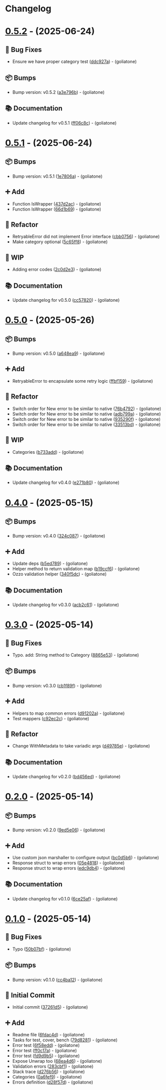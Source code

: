 # Changelog

# [0.5.2](https://github.com/goliatone/go-errors/compare/v0.5.1...v0.5.2) - (2025-06-24)

## <!-- 1 -->🐛 Bug Fixes

- Ensure we have proper category test ([ddc927a](https://github.com/goliatone/go-errors/commit/ddc927a6e4863ca6554313147c8f445bf5b89521))  - (goliatone)

## <!-- 13 -->📦 Bumps

- Bump version: v0.5.2 ([a3e796b](https://github.com/goliatone/go-errors/commit/a3e796b9f849901c5dc3fbfcfebe0ce92c165eee))  - (goliatone)

## <!-- 3 -->📚 Documentation

- Update changelog for v0.5.1 ([ff06c8c](https://github.com/goliatone/go-errors/commit/ff06c8c21e02c00f8779ddb17c31c511f1d41c52))  - (goliatone)

# [0.5.1](https://github.com/goliatone/go-errors/compare/v0.5.0...v0.5.1) - (2025-06-24)

## <!-- 13 -->📦 Bumps

- Bump version: v0.5.1 ([1e7806a](https://github.com/goliatone/go-errors/commit/1e7806ae3bbf6e00fa98634971885864e4781eea))  - (goliatone)

## <!-- 16 -->➕ Add

- Function IsWrapper ([437d2ac](https://github.com/goliatone/go-errors/commit/437d2ac34cda9595c3a5e1744d80f38238bbfa35))  - (goliatone)
- Function IsWrapper ([66d1b69](https://github.com/goliatone/go-errors/commit/66d1b69385d71c87cdd2f8c93df04b860a1afd3d))  - (goliatone)

## <!-- 2 -->🚜 Refactor

- RetryableError did not implement Error interface ([cbb0756](https://github.com/goliatone/go-errors/commit/cbb0756f94385ed853f3632c367be4b85b1e22c9))  - (goliatone)
- Make category optional ([5c65ff8](https://github.com/goliatone/go-errors/commit/5c65ff8a94fb9610534cdeaf13d08ee03853b346))  - (goliatone)

## <!-- 22 -->🚧 WIP

- Adding error codes ([2c0d2e3](https://github.com/goliatone/go-errors/commit/2c0d2e37e32333338383e07969c29d55eddd8eba))  - (goliatone)

## <!-- 3 -->📚 Documentation

- Update changelog for v0.5.0 ([cc57820](https://github.com/goliatone/go-errors/commit/cc57820282b89d3e4d14422a7e51e2f3b5724d8a))  - (goliatone)

# [0.5.0](https://github.com/goliatone/go-errors/compare/v0.4.0...v0.5.0) - (2025-05-26)

## <!-- 13 -->📦 Bumps

- Bump version: v0.5.0 ([a648ea9](https://github.com/goliatone/go-errors/commit/a648ea94a688c44f3ff17e0d7dff8fc4c4b6009a))  - (goliatone)

## <!-- 16 -->➕ Add

- RetryableError to encapsulate some retry logic ([ffbf159](https://github.com/goliatone/go-errors/commit/ffbf159f7cd39335565fe6ec1ad3e4fddd239452))  - (goliatone)

## <!-- 2 -->🚜 Refactor

- Switch order for New error to be similar to native ([76b4792](https://github.com/goliatone/go-errors/commit/76b47920786ea7a52a2ebcbce319643877b26220))  - (goliatone)
- Switch order for New error to be similar to native ([adb799a](https://github.com/goliatone/go-errors/commit/adb799a33914ce6bed94c195472811eaa21a6b4e))  - (goliatone)
- Switch order for New error to be similar to native ([935290f](https://github.com/goliatone/go-errors/commit/935290f2515e720058f4a2ad13a5fb2c11cd7c1e))  - (goliatone)
- Switch order for New error to be similar to native ([33513bd](https://github.com/goliatone/go-errors/commit/33513bdb0ed734bc7264870e59acdddd9313a0aa))  - (goliatone)

## <!-- 22 -->🚧 WIP

- Categories ([b733add](https://github.com/goliatone/go-errors/commit/b733adddf6a99a7d857c0863c681149b5421e40d))  - (goliatone)

## <!-- 3 -->📚 Documentation

- Update changelog for v0.4.0 ([e271b80](https://github.com/goliatone/go-errors/commit/e271b803e2e366a4c583f70c4ecd7ce0ad142028))  - (goliatone)

# [0.4.0](https://github.com/goliatone/go-errors/compare/v0.3.0...v0.4.0) - (2025-05-15)

## <!-- 13 -->📦 Bumps

- Bump version: v0.4.0 ([324c087](https://github.com/goliatone/go-errors/commit/324c087d4e210fa3db0a39961ecf98695024007a))  - (goliatone)

## <!-- 16 -->➕ Add

- Update deps ([b5ed789](https://github.com/goliatone/go-errors/commit/b5ed789eaa781be38bf93a9a3471cc7875c48a70))  - (goliatone)
- Helper method to return validation map ([b19ccf6](https://github.com/goliatone/go-errors/commit/b19ccf6317b1c500d430e8bde195e61b1eda841f))  - (goliatone)
- Ozzo validation helper ([340f5dc](https://github.com/goliatone/go-errors/commit/340f5dc55ee0398d1806225998886016a2935b74))  - (goliatone)

## <!-- 3 -->📚 Documentation

- Update changelog for v0.3.0 ([acb2c61](https://github.com/goliatone/go-errors/commit/acb2c61d698b1552151b755de132c9cbdd3820ef))  - (goliatone)

# [0.3.0](https://github.com/goliatone/go-errors/compare/v0.2.0...v0.3.0) - (2025-05-14)

## <!-- 1 -->🐛 Bug Fixes

- Typo. add: String method to Category ([8865e53](https://github.com/goliatone/go-errors/commit/8865e53f167d1f9ed65f79d3923cfa9f5d711bb0))  - (goliatone)

## <!-- 13 -->📦 Bumps

- Bump version: v0.3.0 ([cb1f89f](https://github.com/goliatone/go-errors/commit/cb1f89f9a6f8e892f2ab91bea494574b294a3ebe))  - (goliatone)

## <!-- 16 -->➕ Add

- Helpers to map common errors ([d91202a](https://github.com/goliatone/go-errors/commit/d91202a9b8d6d3e5be61c3ed027736e5e6fa7acf))  - (goliatone)
- Test mappers ([c92ec2c](https://github.com/goliatone/go-errors/commit/c92ec2cff80046008ca5fb1c76a4de1bae04cac1))  - (goliatone)

## <!-- 2 -->🚜 Refactor

- Change WithMetadata to take variadic args ([d49785e](https://github.com/goliatone/go-errors/commit/d49785ed224aebfe27ef57268817ba9fb4dafc73))  - (goliatone)

## <!-- 3 -->📚 Documentation

- Update changelog for v0.2.0 ([bd456ed](https://github.com/goliatone/go-errors/commit/bd456ed828d93137d319c283c8d79780cfcc920d))  - (goliatone)

# [0.2.0](https://github.com/goliatone/go-errors/compare/v0.1.0...v0.2.0) - (2025-05-14)

## <!-- 13 -->📦 Bumps

- Bump version: v0.2.0 ([9ed5e06](https://github.com/goliatone/go-errors/commit/9ed5e06a44a56da057564d799ade086cd20b5b6d))  - (goliatone)

## <!-- 16 -->➕ Add

- Use custom json marshaller to configure output ([bc0d5b6](https://github.com/goliatone/go-errors/commit/bc0d5b6b8f72f3d137c6796e93dc3c9cc679aa79))  - (goliatone)
- Response struct to wrap errors ([05e4818](https://github.com/goliatone/go-errors/commit/05e4818567a2ad8b9144c88baa79d2fee0797020))  - (goliatone)
- Response struct to wrap errors ([edc9db4](https://github.com/goliatone/go-errors/commit/edc9db4223e3716dc039fd31305515a2d64a5ab7))  - (goliatone)

## <!-- 3 -->📚 Documentation

- Update changelog for v0.1.0 ([6ce25af](https://github.com/goliatone/go-errors/commit/6ce25afd8a24248be8944010d6af6c35b6695f86))  - (goliatone)

# [0.1.0](https://github.com/goliatone/go-errors/tree/v0.1.0) - (2025-05-14)

## <!-- 1 -->🐛 Bug Fixes

- Typo ([50b07bf](https://github.com/goliatone/go-errors/commit/50b07bf0902c580fe6636eea8f0c1149647f808c))  - (goliatone)

## <!-- 13 -->📦 Bumps

- Bump version: v0.1.0 ([cc4ba12](https://github.com/goliatone/go-errors/commit/cc4ba1270c1b18cfdc80e0c4e12c559ca345addf))  - (goliatone)

## <!-- 14 -->🎉 Initial Commit

- Initial commit ([37261d5](https://github.com/goliatone/go-errors/commit/37261d526d1737fae2f1bee2808dc256eda09e2d))  - (goliatone)

## <!-- 16 -->➕ Add

- Readme file ([6fdac4d](https://github.com/goliatone/go-errors/commit/6fdac4d5601f1680aba5da31352b0ff9f8c3f94f))  - (goliatone)
- Tasks for test, cover, bench ([79d8281](https://github.com/goliatone/go-errors/commit/79d828191219e6445c092043f0b454f44567109f))  - (goliatone)
- Error test ([6f58edd](https://github.com/goliatone/go-errors/commit/6f58edd565255fa02d1944d0a79a4181214dc251))  - (goliatone)
- Error test ([ff0c17a](https://github.com/goliatone/go-errors/commit/ff0c17acd2ef111f2c31ed222cd6bd126691111e))  - (goliatone)
- Error test ([fd9d9b5](https://github.com/goliatone/go-errors/commit/fd9d9b55cd1abb1f5697bbbeb411c3277e910dcb))  - (goliatone)
- Expose Unwrap too ([68ea4d6](https://github.com/goliatone/go-errors/commit/68ea4d685a94dddec1f5506bfed3b44940688f72))  - (goliatone)
- Validation errors ([283cbf1](https://github.com/goliatone/go-errors/commit/283cbf115f7432e2917fa5964d1eef2848111bf7))  - (goliatone)
- Stack trace ([d276b56](https://github.com/goliatone/go-errors/commit/d276b564db388a9ae1c9e56d5928c6d250ab29a3))  - (goliatone)
- Categories ([0a6fef9](https://github.com/goliatone/go-errors/commit/0a6fef9cd9ba7a6caae044ffb86f570c0728e6b1))  - (goliatone)
- Errors definition ([d28f57d](https://github.com/goliatone/go-errors/commit/d28f57d38890a2cb72410c0ca332c05135737ad3))  - (goliatone)

<!-- generated by git-cliff -->
